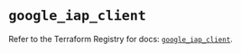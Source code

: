 # `google_iap_client`

Refer to the Terraform Registry for docs: [`google_iap_client`](https://registry.terraform.io/providers/hashicorp/google-beta/5.23.0/docs/resources/google_iap_client).
